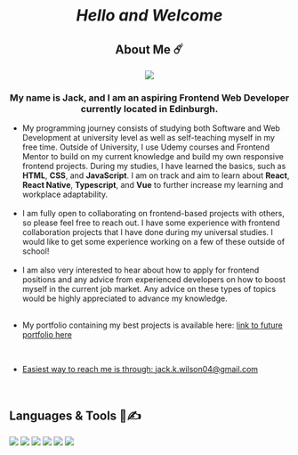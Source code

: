<h1 align="center">
<b><i>Hello and Welcome</i></b>
</p>

<h2 align="center" >About Me ☄️</h2>
<p align="center"><img src="https://komarev.com/ghpvc/?username=jxckwilsxn&label=Visits"></p>
<h3 align="center" > My name is Jack, and I am an aspiring Frontend Web Developer currently located in Edinburgh.</h3>

<ul>
 <li>
 My programming journey consists of studying both Software and Web Development at university level as well as self-teaching myself in my free time. Outside of University, I use Udemy courses and Frontend Mentor to build on my current knowledge and build my own responsive frontend projects. During my studies, I have learned the basics, such as <strong>HTML</strong>, <strong>CSS</strong>, and <strong>JavaScript</strong>. I am on track and aim to learn about <strong>React</strong>, <strong>React Native</strong>, <strong>Typescript</strong>, and <strong>Vue</strong> to further increase my learning and workplace adaptability.
 </li>
 <br>
 <li>
  I am fully open to collaborating on frontend-based projects with others, so please feel free to reach out. I have some experience with frontend collaboration projects that I have done during my universal studies. I would like to get some experience working on a few of these outside of school!
 </li>
 <br>
 <li>
  I am also very interested to hear about how to apply for frontend positions and any advice from experienced developers on how to boost myself in the current job market. Any advice on these types of topics would be highly    appreciated to advance my knowledge.
 </li>
 <br>
 <li>
   <p>My portfolio containing my best projects is available here: <a href="link to future portfolio here">link to future portfolio here</p>
   </li>
  <br> 
    
  <li>
   <p>Easiest way to reach me is through: <a href ="mailto:jack.k.wilson04@gmail.com">jack.k.wilson04@gmail.com</a></p>
  </li>
 </ul>
    
  <br> 
  <!--
   <h2>Connect with me elsewhere:</h2>
  <p>
   <a href ="https://www.linkedin.com/in/jack-wilson-316b9529b/"><img src="https://cdn.jsdelivr.net/gh/devicons/devicon@latest/icons/linkedin/linkedin-original.svg" alt="linkedin" width="45" height="45"</a> 
  </p>
 -->

<h2>Languages & Tools 👾✍️</h2>
<p align="left">
 <img src="https://img.shields.io/badge/JavaScript-323330?style=for-the-badge&logo=javascript&logoColor=F7DF1E"/>
 <img src="https://img.shields.io/badge/HTML5-E34F26?style=for-the-badge&logo=html5&logoColor=white"/>
 <img src="https://img.shields.io/badge/CSS3-1572B6?style=for-the-badge&logo=css3&logoColor=white"/>
 <img src="https://img.shields.io/badge/React-20232A?style=for-the-badge&logo=react&logoColor=61DAFB"/>
 <img src="https://img.shields.io/badge/Tailwind_CSS-38B2AC?style=for-the-badge&logo=tailwind-css&logoColor=white"/>
 <img src="https://img.shields.io/badge/Figma-F24E1E?style=for-the-badge&logo=figma&logoColor=white"/>
</p>
<!--
<a href ="https://code.visualstudio.com/"><img src="https://cdn.jsdelivr.net/gh/devicons/devicon@latest/icons/vscode/vscode-original.svg" alt="vscode" width="45" height="45"/>         
<a href ="https://developer.mozilla.org/en-US/docs/Web/JavaScript"><img src="https://cdn.jsdelivr.net/gh/devicons/devicon@latest/icons/javascript/javascript-original.svg" alt="javascript" width="45" height="45"/>       
<a href ="https://react.dev/"><img src="https://cdn.jsdelivr.net/gh/devicons/devicon@latest/icons/react/react-original.svg" alt="react" width="45" height="45"/>
 <!-- <a href ="https://reactnative.dev/"><img src="https://cdn.worldvectorlogo.com/logos/react-native-1.svg" alt="react native" width="45" height="45"/>
<a href ="https://developer.mozilla.org/en-US/docs/Web/HTML"><img src="https://cdn.jsdelivr.net/gh/devicons/devicon@latest/icons/html5/html5-original.svg" alt="html5" width="45" height="45" />
<a href="https://developer.mozilla.org/en-US/docs/Web/CSS"><img src="https://cdn.jsdelivr.net/gh/devicons/devicon@latest/icons/css3/css3-original.svg" alt="css" width="45" height="45"/>
 <!-- 
<a href="https://www.typescriptlang.org/"><img src="https://cdn.jsdelivr.net/gh/devicons/devicon@latest/icons/typescript/typescript-original.svg" alt="typescript" width="45" height="45"/>
<a href="https://vuejs.org/"><img src="https://cdn.jsdelivr.net/gh/devicons/devicon@latest/icons/vuejs/vuejs-original.svg" alt="vue" width="45" height="45"/>
<a href="https://getbootstrap.com/"><img src="https://cdn.jsdelivr.net/gh/devicons/devicon@latest/icons/bootstrap/bootstrap-original.svg" alt="bootstrap" width="45" height="45"/>
<a href="https://www.figma.com"><img src="https://cdn.jsdelivr.net/gh/devicons/devicon@latest/icons/figma/figma-original.svg" alt="figma" width="45" height="45"/>
 <!--
<img src="https://cdn.jsdelivr.net/gh/devicons/devicon@latest/icons/angular/angular-original.svg" alt="angular" width="45" height="45"/>
 https://reactnative.dev/

          
<!-- </p> -->

<!--
**JxckWilsxn/JxckWilsxn** is a ✨ _special_ ✨ repository because its `README.md` (this file) appears on your GitHub profile.

Here are some ideas to get you started:

- 🔭 I’m currently working on ...
- 🌱 I’m currently learning ...
- 👯 I’m looking to collaborate on ...
- 🤔 I’m looking for help with ...
- 💬 Ask me about ...
- 📫 How to reach me: ...
- 😄 Pronouns: ...
- ⚡ Fun fact: ...
-->


